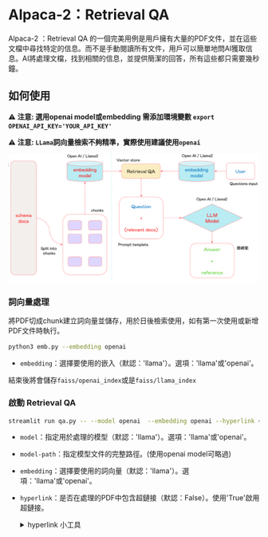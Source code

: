 # Alpaca-2：Retrieval QA
Alpaca-2 ：Retrieval QA 的一個完美用例是用戶擁有大量的PDF文件，並在這些文檔中尋找特定的信息。而不是手動閱讀所有文件，用戶可以簡單地問AI獲取信息。AI將處理文檔，找到相關的信息，並提供簡潔的回答，所有這些都只需要幾秒鐘。
## 如何使用

⚠️ **注意: 選用openai model或embedding 需添加環境變數 `export OPENAI_API_KEY='YOUR_API_KEY'`**

⚠️ **注意: `LLama`詞向量檢索不夠精準，實際使用建議使用`openai`**

![pic](QA_flow.png)

### 詞向量處理
將PDF切成chunk建立詞向量並儲存，用於日後檢索使用，如有第一次使用或新增PDF文件時執行。

```bash
python3 emb.py --embedding openai
```

- `embedding`：選擇要使用的嵌入（默認：'llama'）。選項：'llama'或'openai'。

結束後將會儲存`faiss/openai_index`或是`faiss/llama_index`

### 啟動 Retrieval QA
```bash
streamlit run qa.py -- --model openai  --embedding openai --hyperlink <bool>
```

- `model`：指定用於處理的模型（默認：'llama'）。選項：'llama'或'openai'。
- `model-path`：指定模型文件的完整路徑。(使用openai model可略過)
- `embedding`：選擇要使用的詞向量（默認：'llama'）。選項：'llama'或'openai'。
- `hyperlink`：是否在處理的PDF中包含超鏈接（默認：False）。使用'True'啟用超鏈接。
  <details><summary>hyperlink 小工具</summary>
  <p>

  **qa.py** 修改ip位置
  ```python
  st.write(f'來源: [{name}](http://0.0.0.0:8502/pdf/{basename})')
  ```
  **pdf.py** 利用Fastapi將PDF在指定網址中顯示，自行更改所需`port`與`path`
  ```python
  import os
  import uvicorn
  import argparse
  from fastapi import FastAPI
  from fastapi.staticfiles import StaticFiles
  # Create the parser
  path = os.path.join(os.getcwd(),'docs')
  app = FastAPI()
  # Mount static file directory
  app.mount("/pdf", StaticFiles(directory=path), name="pdf")
  uvicorn.run(app, host="0.0.0.0", port=8502)
  ```
  </p>
  </details>
